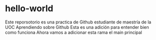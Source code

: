 # hello-world
Este reporsotorio es una practica de Github
estudiante de maestría de la UOC
Aprendiendo sobre Github
Esta es una adición para entender bien como funciona
Ahora vamos a adicionar esta rama el main principal
